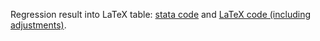 Regression result into LaTeX table: [stata code](https://github.com/jingwenshi-novae/Coding-Samples/blob/main/LaTeX/Reg%20to%20LaTex.do) and [LaTeX code (including adjustments)](https://github.com/jingwenshi-novae/Coding-Samples/blob/main/LaTeX/LaTeX%20code.tex).
